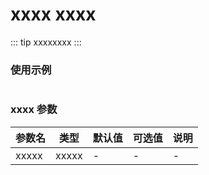 # xxxx xxxx

::: tip
xxxxxxxx
:::

### 使用示例

```javascript

```


### xxxx 参数

| 参数名   | 类型    | 默认值 | 可选值 | 说明  |
|-------|-------|-----|-----|-----|
| xxxxx | xxxxx | -   | -   | -   |
